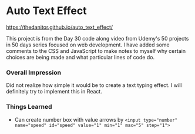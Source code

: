 # Auto Text Effect

https://thedanitor.github.io/auto_text_effect/

This project is from the Day 30 code along video from Udemy's 50 projects in 50 days series focused on web development. I have added some comments to the CSS and JavaScript to make notes to myself why certain choices are being made and what particular lines of code do.

### Overall Impression

Did not realize how simple it would be to create a text typing effect. I will definitely try to implement this in React.

### Things Learned

* Can create number box with value arrows by ```<input type="number" name="speed" id="speed" value="1" min="1" max="5" step="1">```